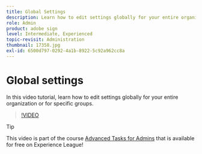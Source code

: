 ```yaml
---
title: Global Settings
description: Learn how to edit settings globally for your entire organization or for specific groups
role: Admin
product: adobe sign
level: Intermediate, Experienced
topic-revisit: Administration
thumbnail: 17358.jpg
exl-id: 6500d797-0292-4a1b-8922-5c92a962cc8a
---
```

# Global settings

In this video tutorial, learn how to edit settings globally for your entire organization or for specific groups.

>[!VIDEO](https://video.tv.adobe.com/v/17358?hidetitle=true)

>[!TIP]
>
>This video is part of the course [Advanced Tasks for Admins](https://experienceleague.adobe.com/?recommended=Sign-A-1-2020.1) that is available for free on Experience League!
